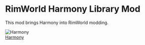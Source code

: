 # RimWorld Harmony Library Mod

This mod brings Harmony into RimWorld modding.

![Harmony](https://s24.postimg.org/58bl1rz39/logo.png)  
[Harmony](https://github.com/pardeike/Harmony)
